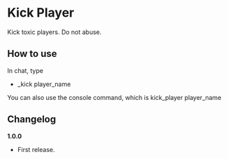 # Kick Player

Kick toxic players. Do not abuse.

## How to use
In chat, type
* _kick player_name

You can also use the console command, which is
kick_player player_name

## Changelog

**1.0.0**

* First release.
